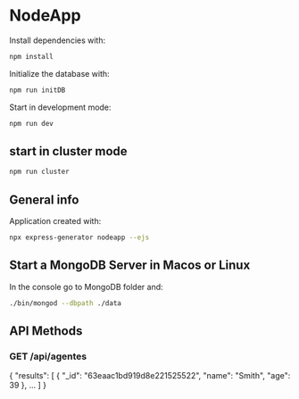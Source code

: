 # NodeApp

Install dependencies with:

```sh
npm install
```

Initialize the database with:

```sh
npm run initDB
```

Start in development mode:

```sh
npm run dev
```

## start in cluster mode

```sh
npm run cluster
```

## General info

Application created with:

```sh
npx express-generator nodeapp --ejs
```

## Start a MongoDB Server in Macos or Linux

In the console go to MongoDB folder and:

```sh
./bin/mongod --dbpath ./data
```

## API Methods

### GET /api/agentes
{
    "results": [
        {
            "_id": "63eaac1bd919d8e221525522",
            "name": "Smith",
            "age": 39
        },
        ...
    ]
}